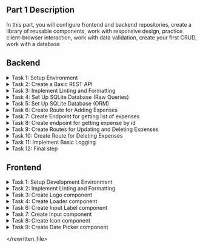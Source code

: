 ## Part 1 Description
In this part, you will configure frontend and backend repositories, create a library of reusable components, work with responsive design, practice client-browser interaction, work with data validation, create your first CRUD, work with a database

<!-- ## Starter Repositories
You can fork these repositories to get started. They contain basic tests. If you don't find a repository with the stack you need, create a repository yourself
  - [API](https://github.com/petproject-dev/expense-tracker-backend-part-1) - Express.js
  - [UI](https://github.com/petproject-dev/expense-tracker-frontend-part-1) - React -->

## Backend

<details>
  <summary>Task 1: Setup Environment</summary>

  ---

  **Description:**

  Prepare the development environment for the project. Create the necessary project structure, initialize the development configuration, and ensure basic tools are set up to streamline the workflow.

  **Acceptance Criteria:**

  - A development environment is initialized with appropriate configuration.
  - A basic project structure is created (e.g., with a folder for source files).
  - A script is available to start the project in development mode.
  - Upon running the project, it outputs "Hello, World!" to verify successful setup.

  **Technology-related requirements:**

  <details>
  <summary>NodeJS</summary>

  - Use `npm init` to initialize the project.
  - Set up TypeScript with `tsconfig.json` and enable strict mode (`strict: true`).
  - Install `ts-node-dev` for hot reloading.
  - Organize the project structure with a `src/` directory and an entry point like `src/index.ts`.
  - Add a dev script in package.json to run the project using ts-node-dev.
  </details>

  <details>
  <summary>AI Prompt (NodeJS)</summary>

  Perform Backend Task 1 from the README file `expense-tracker/part-1/README.md`:
  - Work in the `<project-name>` folder
  - Create all necessary files and folders yourself
  - Use this structure:
    ```
    src/
      app.ts
      index.ts
      config/
      db/
      expenses/
        dto/
        entity/
        expenses.controller.ts
        expenses.repository.ts
        expenses.service.ts
      helpers/
        Logger.ts
        Exception.ts
        dateUtils.ts
        middlewares/
          errorHandler.ts
          validator.ts
    prisma/
    tests/
    .editorconfig
    .prettierrc
    .prettierignore
    eslint.config.mjs
    jest.config.js
    ```
  - Install the minimum required dependencies (TypeScript, ts-node-dev, @types/node)
  - Enable strict mode in TypeScript
  - Set up outDir as `build` in tsconfig.json
  - Add scripts for start, dev, build, test, migrate, lint, lint:fix, format, prepare (husky) to `package.json`
  - Add `.gitignore` and exclude .env, build, node_modules, etc.
  - The file `src/index.ts` should import and run `start()` from `src/app.ts`, which should print "Server listening on port ..."
  - Do not skip any Acceptance Criteria from the README
  - After completion, provide a short report on what was done and what needs to be done manually (e.g., npm install)

  </details>

---

</details>

<details>
  <summary>Task 2: Create a Basic REST API</summary>

  ---

  **Description:**

  Set up a basic REST API with at least one route to verify the routing and response handling functionality.

  **Acceptance Criteria:**

  - A basic route `GET /ping` is implemented.
  - The route responds with a predefined message (e.g., `{"message":"pong"}`).
  - The application uses a configurable port.
  - A file for environment variables (`.env`) is created, and sensitive data is excluded from version control.

  **Technology-related requirements:**

  <details>
  <summary>NodeJS</summary>

  - Install and use express for routing.
  - Use `dotenv` to load environment variables and configure a port (e.g., `PORT=8080`).
  - Add `.env` to `.gitignore` and create a `.env.example` file with placeholder values.
  - Add `config/index.ts` file for configuring environment variables.
  - Set up `src/app.ts` to centralize middleware and routing.
  </details>

  <details>
  <summary>AI Prompt (NodeJS)</summary>

  Perform Backend Task 2 from the README file `expense-tracker/part-1/README.md`:
  - Work in the `<project-name>` folder
  - Use the structure from Task 1
  - Install and use `express` for routing
  - Use `dotenv` to load environment variables and configure a port (e.g., `PORT=8080`)
  - Implement a basic route `GET /api/ping` that responds with `{ "message": "pong" }` (route should be in `app.ts`)
  - The application must use a configurable port from environment variables (see `src/config/index.ts`)
  - Create a `.env` file for environment variables and add it to `.gitignore`
  - Create a `.env.example` file with placeholder values (PORT, DATABASE_URL)
  - Add a `config/index.ts` file for configuring environment variables
  - Set up `src/app.ts` to centralize middleware and routing
  - All routes should be connected in `app.ts`
  - Do not skip any Acceptance Criteria from the README
  - After completion, provide a short report on what was done and what needs to be done manually (e.g., npm install)

  </details>

  <br />

  **Materials:**

  - [REST](https://restfulapi.net/)
  - [Environment variable](https://en.wikipedia.org/wiki/Environment_variable)

---

</details>

<details>
  <summary>Task 3: Implement Linting and Formatting</summary>

  ---

  **Description:**

  Set up tools to enforce consistent code quality and style across the project.

  **Acceptance Criteria:**

  - Linting is set up using a linter.
  - Formatting is handled automatically using a formatter.
  - Pre-configured commands check and fix linting and formatting issues.
  - Editor configuration ensures consistent behavior across different IDEs.

  **Technology-related requirements:**

  <details>
  <summary>NodeJS</summary>

  - Install eslint with TypeScript support (`@typescript-eslint/parser` and `@typescript-eslint/eslint-plugin`).
  - Use `eslint-config-prettier` to integrate ESLint with Prettier.
  - Install prettier and create a .prettierrc file with formatting rules.
  - Add scripts into the `package.json`:
    - `build` – build the project
    - `lint` – check the project using eslint rules
    - `lint:fix` – check the project using eslint rules and fix errors
    - `format` – formatting project using prettier rules
    - `start` – start the project in production mode
  - Use `husky` and `lint-staged` to enforce linting/formatting on `pre-commit`.
  </details>

  <details>
  <summary>AI Prompt (NodeJS)</summary>

  Perform Backend Task 3 from the README file `expense-tracker/part-1/README.md`:
  - Work in the `<project-name>` folder
  - Use the structure from Task 1
  - Install and configure ESLint with TypeScript support (`@typescript-eslint/parser`, `@typescript-eslint/eslint-plugin`, `eslint-config-prettier`, `eslint-plugin-prettier`)
  - Create `eslint.config.mjs` for ESLint configuration
  - Install and configure Prettier, and integrate it with ESLint
  - Create a `.prettierrc` file with formatting rules and a `.prettierignore` file
  - Add scripts to `package.json`:
    - `build` – build the project
    - `lint` – check the project using eslint rules
    - `lint:fix` – check the project using eslint rules and fix errors
    - `format` – format the project using prettier rules
    - `start` – start the project in production mode
  - Set up `husky` and `lint-staged` to enforce linting/formatting on pre-commit
  - Add `.editorconfig` for consistent editor settings
  - Do not skip any Acceptance Criteria from the README
  - After completion, provide a short report on what was done and what needs to be done manually (e.g., npm install)

  </details>

  ---

</details>

<details>
  <summary>Task 4: Set Up SQLite Database (Raw Queries)</summary>

  ---

  **Description:**

  Initialize and configure a SQLite database for storing project data. Set up a basic schema and implement raw queries to interact with the database.

  This step is added for educational purposes so that you understand what is hidden under the hood of an ORM. The following tasks will remove most of the code.

  **Acceptance Criteria:**

  - SQLite driver is installed.
  - A database connection is established, and an initial schema is created.
  - The schema includes a table for expenses.
    - id (integer, primary key)
    - name (text)
    - amount (real)
    - currency (text)
    - category (text)
    - date (datetime)
  - Basic endpoints allow adding and retrieving expense records.

  **Technology-related requirements:**

  <details>
  <summary>NodeJS</summary>

  - Use the `better-sqlite3` package for efficient SQLite interaction.
  - Initialize the database in `src/db/db.service.ts` and ensure connection errors are handled.
  - Implement raw queries for inserting and selecting records in the `src/app.ts` file.
  </details>

  <details>
  <summary>AI Prompt (NodeJS)</summary>

  Perform Backend Task 4 from the README file `expense-tracker/part-1/README.md`:
  - Work in the `<project-name>` folder
  - Use the structure from Task 1
  - Install the `better-sqlite3` package for efficient SQLite interaction
  - Initialize the database in `src/db/db.service.ts` and handle connection errors
  - Create an initial schema with a table for expenses (id, name, amount, currency, category, date)
  - Implement raw queries for inserting and selecting records in `expenses.repository.ts` and use them in `expenses.service.ts`
  - Expose endpoints for adding and retrieving expense records via `expenses.controller.ts` and connect them in `app.ts`
  - Use `.env` and `.env.example` for configuration
  - Do not skip any Acceptance Criteria from the README
  - After completion, provide a short report on what was done and what needs to be done manually (e.g., npm install)

  </details>

  ---

</details>

<details>
  <summary>Task 5: Set Up SQLite Database (ORM)</summary>

  ---

  **Description:**

  Set up an ORM for database interaction to simplify schema management and querying.

  **Acceptance Criteria:**

  - The ORM is installed and configured.
  - A schema is defined, and migrations are used to update the database.
  - Basic database operations use the ORM.

  **Technology-related requirements:**

  <details>
  <summary>NodeJS</summary>

  - Use prisma for ORM and schema management.
  - Initialize Prisma with `npx prisma init` and configure the database URL in `.env`.
  - Define the expenses model in `prisma/schema.prisma`.
  - Use npx prisma migrate dev to apply schema changes.
  - Generate the Prisma client and use it in the exist endpoints.
  </details>

  <details>
  <summary>AI Prompt (NodeJS)</summary>

  Perform Backend Task 5 from the README file `expense-tracker/part-1/README.md`:
  - Work in the `<project-name>` folder
  - Use the structure from Task 1
  - Install and configure Prisma as ORM
  - Initialize Prisma with `npx prisma init` and configure the database URL in `.env` and `.env.example`
  - Define the expenses model in `prisma/schema.prisma` as in the example project
  - Use `npx prisma migrate dev` to apply schema changes
  - Generate the Prisma client and use it in `expenses.repository.ts` and `expenses.service.ts`
  - Expose endpoints via `expenses.controller.ts` and connect them in `app.ts`
  - Do not skip any Acceptance Criteria from the README
  - After completion, provide a short report on what was done and what needs to be done manually (e.g., npm install, prisma migrate)

  </details>

  ---

</details>

<details>
  <summary>Task 6: Create Route for Adding Expenses</summary>

  ---

  **Description:**

  Set up routes for basic Create operation on the expenses table.

  **Acceptance Criteria:**

  - Route for adding expenses are implemented:
    - `POST /api/expenses` Creates new expense record.
  - Data is validated to ensure correctness before saving to the database.
  - A modular structure is established for `controllers`, `services`, `repositories`, and `entities`.
  - Middleware for error handling and validation is implemented.
  - The application structure matches the defined project layout.
  - Processing 404 status code defined.

  **Technology-related requirements:**

  <details>
  <summary>NodeJS</summary>

  - Use express to define routes and middleware.
  - Place the business logic for expenses in `expenses.service.ts`.
  - Implement database interaction methods in `expenses.repository.ts`.
  - Use a DTO (Data Transfer Object) in `expenses/dto` to define the shape of - request payloads.
  - Create an `expenses.entity.ts` file to define the database model or schema.
  - Use middleware (`helpers/middlewares/validator.ts`) to validate incoming - requests.
  - Implement centralized error handling in `helpers/middlewares/errorHandler.ts`
  - Code structure is following:
```
    │   app.ts
    │   index.ts
    ├───config
    │       index.ts
    ├───db
    │       db.service.ts
    ├───expenses
    │   │   expenses.controller.ts
    │   │   expenses.repository.ts
    │   │   expenses.service.ts
    │   ├───dto
    │   │       create-expense.dto.ts
    │   └───entity
    │           expense.entity.ts
    └───helpers
        │   Exception.ts
        └───middlewares
                errorHandler.ts
                validator.ts
```
  </details>

  <details>
  <summary>AI Prompt (NodeJS)</summary>

  Perform Backend Task 6 from the README file `expense-tracker/part-1/README.md`:
  - Work in the `<project-name>` folder
  - Use the structure from Task 1
  - Use Express to define routes and middleware
  - Implement the business logic for expenses in `expenses.service.ts`
  - Implement database interaction methods in `expenses.repository.ts`
  - Use DTOs in `expenses/dto` to define the shape of request payloads
  - Create an `expenses.entity.ts` file to define the database model or schema
  - Use middleware (`helpers/middlewares/validator.ts`) to validate incoming requests
  - Implement centralized error handling in `helpers/middlewares/errorHandler.ts`
  - Ensure the application structure matches the defined project layout
  - Implement a route `POST /api/expenses` to create a new expense record, and connect all routes through `expenses.controller.ts` in `app.ts`
  - Handle 404 status code in `app.ts`
  - Use winston for logging in `helpers/Logger.ts`
  - Add at least one Jest test in `tests/`
  - Do not skip any Acceptance Criteria from the README
  - After completion, provide a short report on what was done and what needs to be done manually

  </details>

  ---

</details>

<details>
  <summary>Task 7: Create Endpoint for getting list of expenses</summary>

  ---

  **Description:**

  Set up route for retrieving expenses from the database. Include operations for fetching all expenses (with optional pagination and filtering).

  **Acceptance Criteria:**

  - Route for retrieving expenses are implemented:
    - `GET /api/expenses` Fetches and returns all expenses with optional query parameters:
      - Pagination: `limit` and `offset`.
      - Filtering: `fromDate` and `toDate` based on the date field.
  - Response include appropriate HTTP status codes and data.
  - Modular structure follows the established pattern.

  **Technology-related requirements:**

  <details>
  <summary>NodeJS</summary>

  - Prepare all the necessary data in the `expenses.controller.ts`.
  - Implement business logic for fetching expenses in `expenses.service.ts`.
  - Handle database queries in `expenses.repository.ts`.
  </details>

  <details>
  <summary>AI Prompt (NodeJS)</summary>

  Perform Backend Task 7 from the README file `expense-tracker/part-1/README.md`:
  - Work in the `<project-name>` folder
  - Use the structure from Task 1
  - Implement a route `GET /api/expenses` in `expenses.controller.ts` to fetch and return all expenses with optional query parameters:
    - Pagination: `limit` and `offset`
    - Filtering: `fromDate` and `toDate` based on the date field
  - Prepare all the necessary data in `expenses.controller.ts`
  - Implement business logic for fetching expenses in `expenses.service.ts`
  - Handle database queries in `expenses.repository.ts`
  - Ensure the response includes appropriate HTTP status codes and data
  - Follow the established modular structure
  - Connect the route in `app.ts`
  - Add at least one Jest test in `tests/`
  - Do not skip any Acceptance Criteria from the README
  - After completion, provide a short report on what was done and what needs to be done manually

  </details>

  **Materials:**

  - [A guide to REST API pagination](https://www.merge.dev/blog/rest-api-pagination)

---

</details>

<details>
  <summary>Task 8: Create endpoint for getting expense by id</summary>

  ---

  **Description:**

  Set up route for retrieving expense from the database. Include operation for fetching a specific expense by ID.

  **Acceptance Criteria:**

  - Routes for retrieving expenses are implemented:
    - `GET /api/expenses/:id` Fetches a specific expense by its ID.
  - Responses include appropriate HTTP status codes and data.
  - Modular structure follows the established pattern.

  **Technology-related requirements:**

  <details>
  <summary>NodeJS</summary>

  - Prepare all the necessary data in the `expenses.controller.ts`.
  - Implement business logic for fetching expenses in `expenses.service.ts`.
  - Handle database queries in `expenses.repository.ts`.
  </details>

  <details>
  <summary>AI Prompt (NodeJS)</summary>

  Perform Backend Task 8 from the README file `expense-tracker/part-1/README.md`:
  - Work in the `<project-name>` folder
  - Use the structure from Task 1
  - Implement a route `GET /api/expenses/:id` in `expenses.controller.ts` to fetch a specific expense by its ID
  - Prepare all the necessary data in `expenses.controller.ts`
  - Implement business logic for fetching expenses in `expenses.service.ts`
  - Handle database queries in `expenses.repository.ts`
  - Ensure the response includes appropriate HTTP status codes and data
  - Follow the established modular structure
  - Connect the route in `app.ts`
  - Add at least one Jest test in `tests/`
  - Do not skip any Acceptance Criteria from the README
  - After completion, provide a short report on what was done and what needs to be done manually

  </details>

  ---

</details>

<details>
  <summary>Task 9: Create Routes for Updating and Deleting Expenses</summary>

  ---

  **Description:**

  Set up route for updating expense records in the database. Ensure that only specified fields are updated during PATCH operations.

  **Acceptance Criteria:**

  - Route for updating expense are implemented:
      - `PATCH /api/expenses/:id` Updates specific fields of an expense.
  - Data is validated to ensure correctness before processing requests.
  - Responses include appropriate HTTP status codes and data.

  **Technology-related requirements:**

  <details>
  <summary>NodeJS</summary>

  - Prepare all the necessary data in the `expenses.controller.ts`.
  - Implement business logic for fetching expenses in `expenses.service.ts`.
  - Handle database queries in `expenses.repository.ts`.
  - Use DTOs in `expenses/dto` to validate request payloads and parameters.
  - Use middleware (`helpers/middlewares/validator.ts`) for data validation.
  </details>

  <details>
  <summary>AI Prompt (NodeJS)</summary>

  Perform Backend Task 9 from the README file `expense-tracker/part-1/README.md`:
  - Work in the `<project-name>` folder
  - Use the structure from Task 1
  - Implement a route `PATCH /api/expenses/:id` in `expenses.controller.ts` to update specific fields of an expense
  - Validate data before processing requests using DTOs in `expenses/dto` and middleware (`helpers/middlewares/validator.ts`)
  - Prepare all the necessary data in `expenses.controller.ts`
  - Implement business logic for updating expenses in `expenses.service.ts`
  - Handle database queries in `expenses.repository.ts`
  - Ensure the response includes appropriate HTTP status codes and data
  - Connect the route in `app.ts`
  - Add at least one Jest test in `tests/`
  - Do not skip any Acceptance Criteria from the README
  - After completion, provide a short report on what was done and what needs to be done manually

  </details>

  ---

</details>

<details>
  <summary>Task 10: Create Route for Deleting Expenses</summary>

  ---

  **Description:**

  Set up route for deleting expense records in the database

  **Acceptance Criteria:**

  - Route for deleting expenses are implemented:
      - `DELETE /api/expenses/:id` Deletes an expense by its ID.
  - Response include appropriate HTTP status code.

  **Technology-related requirements:**

  <details>
  <summary>NodeJS</summary>

  - Prepare all the necessary data in the `expenses.controller.ts`.
  - Implement business logic for fetching expenses in `expenses.service.ts`.
  - Handle database queries in `expenses.repository.ts`.
  </details>

  <details>
  <summary>AI Prompt (NodeJS)</summary>

  Perform Backend Task 10 from the README file `expense-tracker/part-1/README.md`:
  - Work in the `<project-name>` folder
  - Use the structure from Task 1
  - Implement a route `DELETE /api/expenses/:id` in `expenses.controller.ts` to delete an expense by its ID
  - Prepare all the necessary data in `expenses.controller.ts`
  - Implement business logic for deleting expenses in `expenses.service.ts`
  - Handle database queries in `expenses.repository.ts`
  - Ensure the response includes appropriate HTTP status code
  - Do not skip any Acceptance Criteria from the README
  - After completion, provide a short report on what was done and what needs to be done manually

  </details>

  ---

</details>

<details>
  <summary>Task 11: Implement Basic Logging</summary>

  ---

  **Description:**

  Add logging functionality to track significant events (e.g., expense creation, updates, and errors). Ensure logs are accessible in both development and production environments.

  **Acceptance Criteria:**

  - Logs are added for key actions:
    - Successful expense creation, updates, and deletions.
    - Errors during request handling.
  - Logs are displayed in the console during development.
  - Logs are written to a file in production.

  **Technology-related requirements:**

  <details>
  <summary>NodeJS</summary>

  - Use a logging library like winston or pino.
  - Place logging configuration in helpers/Logger.ts.
  - Code structure is following:
```
  │   app.ts
  │   index.ts
  ├───config
  │       index.ts
  ├───db
  │       db.service.ts
  ├───expenses
  │   │   expenses.controller.ts
  │   │   expenses.repository.ts
  │   │   expenses.service.ts
  │   ├───dto
  │   │       create-expense.dto.ts
  │   │       update-expense.dto.ts
  │   └───entity
  │           expense.entity.ts
  └───helpers
      |    dateUtils.ts
      │   Exception.ts
      │   Logger.ts
      └───middlewares
              errorHandler.ts
              validator.ts
```
  </details>

  <br />

  **Materials:**

  - [REST API Logging](https://romanglushach.medium.com/java-rest-api-logging-best-practices-and-guidelines-bf5982ee4180)

  <details>
  <summary>AI Prompt (NodeJS)</summary>

  Perform Backend Task 11 from the README file `expense-tracker/part-1/README.md`:
  - Work in the `<project-name>` folder
  - Use the structure from Task 1
  - Use a logging library like `winston` in `helpers/Logger.ts`
  - Place error classes in `helpers/Exception.ts`
  - Add logs for key actions:
    - Successful expense creation, updates, and deletions
    - Errors during request handling
  - Logs should be displayed in the console during development and written to a file in production
  - Ensure the code structure matches the provided example
  - Add at least one Jest test in `tests/`
  - Do not skip any Acceptance Criteria from the README
  - After completion, provide a short report on what was done and what needs to be done manually

  </details>

  ---

</details>

<details>
  <summary>Task 12: Final step</summary>

  ---

  <details>
  <summary>AI Prompt (NodeJS)</summary>

  Perform Backend Task 12 from the README file `expense-tracker/part-1/README.md`:
  - Open a pull request for the `master` branch and send the solution to the code review
  - Ensure that all previous tasks are completed and at least one Jest test exists in `tests/`
  - After completion, provide a short report on what was done

  </details>

  ---

</details>

## Frontend

<details>
  <summary>Task 1: Setup Development Environment</summary>

  ---

  **Description:**

  Prepare the development environment for the project. Initialize the necessary configurations for a smooth development process, including TypeScript setup and project structure organization.

  **Acceptance Criteria:**

  - A development environment is initialized with appropriate configuration.
  - TypeScript is installed and properly configured (`tsconfig.json` is set up).
  - Project structure is organized (e.g., `src/` for source files).
  - Running a development command starts the project in dev mode.
  - Configure TypeScript paths for cleaner imports.

  **Technology-related requirements:**

  <details>
  <summary>React</summary>

  - Use [Vite](https://vite.dev/guide/) for initialization.
  </details>

  <details>
  <summary>AI Prompt (React)</summary>

  Perform Frontend Task 1 from the README file `expense-tracker/part-1/README.md`:
  - Work in the `<project-name>` folder
  - Initialize the project using Vite with React and TypeScript template
  - Set up the following structure:
    ```
    src/
      components/
      pages/
      hooks/
      utils/
      assets/
      App.tsx
      main.tsx
    public/
    .editorconfig
    .prettierrc
    .prettierignore
    eslint.config.mjs
    stylelint.config.js
    tsconfig.json
    ```
  - Install and configure TypeScript, set up `tsconfig.json` with strict mode and path aliases for cleaner imports
  - Add scripts to `package.json` for dev, build, preview, lint, lint:fix, stylelint, stylelint:fix, format
  - Add `.gitignore` and exclude node_modules, dist, .env, etc.
  - Ensure the project runs in development mode with a single command
  - After completion, provide a short report on what was done and what needs to be done manually (e.g., npm install)

  </details>

  ---

</details>

<details>
  <summary>Task 2: Implement Linting and Formatting</summary>

---

  **Description:**

  Set up linting and formatting to maintain consistent code quality across the project. Configure ESLint, Prettier, and Stylelint, along with EditorConfig to ensure consistency.

  **Acceptance Criteria:**

  - ESLint is installed and configured.
  - Prettier is installed and integrated with ESLint.
  - Stylelint is installed for CSS linting.
  - EditorConfig is set up with rules for indentation, line endings, etc.
  - Scripts added:
      - `lint` - Checks the project for linting issues.
      - `lint:fix` - Fixes linting issues.
      - `stylelint` - Checks the project for css linting issues.
      - `stylelint:fix` - Fixes css linting issues.
      - `format` - Formats code based on Prettier rules.

  **Technology-related requirements:**

  <details>
  <summary>React</summary>

  - Use plugins such as `eslint-plugin-react` for React-specific linting.
  - Configure `stylelint-config-standard` for CSS linting.

  </details>

  <br/>

  **Materials:**

  <details>
  <summary>React</summary>

  - [Supercharge Your React Development with Vite, ESLint, and Prettier in VSCode](https://dev.to/topeogunleye/building-a-modern-react-app-with-vite-eslint-and-prettier-in-vscode-13fj)
  - [Using ESLint + Husky + Lint-staged](https://medium.com/@bkn020612/using-eslint-husky-lint-staged-6d6609b02fc2)

  </details>

---

  <details>
  <summary>AI Prompt (React)</summary>

  Perform Frontend Task 2 from the README file `expense-tracker/part-1/README.md`:
  - Work in the `<project-name>` folder
  - Use the structure from Task 1
  - Install and configure ESLint with TypeScript and React support (`@typescript-eslint/parser`, `@typescript-eslint/eslint-plugin`, `eslint-plugin-react`, `eslint-config-prettier`, `eslint-plugin-prettier`)
  - Install and configure Prettier, integrate it with ESLint
  - Install and configure Stylelint with `stylelint-config-standard` for CSS linting
  - Create `.prettierrc`, `.prettierignore`, `.editorconfig`, `eslint.config.mjs`, and `stylelint.config.js`
  - Add scripts to `package.json`:
    - `lint` – check the project using eslint rules
    - `lint:fix` – fix eslint errors
    - `stylelint` – check CSS linting
    - `stylelint:fix` – fix CSS linting errors
    - `format` – format code using Prettier
  - Set up Husky and lint-staged to enforce linting/formatting on pre-commit
  - Do not skip any Acceptance Criteria from the README
  - After completion, provide a short report on what was done and what needs to be done manually

  </details>

---

</details>

<details>
  <summary>Task 3: Create Logo component</summary>

---

  **Description:**
  Develop foundational reusable component that can be utilized across the application.

  **Acceptance Criteria:**
  - [Design Link](https://www.figma.com/design/rLNUulPqnl0jhhnXeGDxEb/Expense-tracker?node-id=2-19420&m=dev&t=GKFeiEqjFghP7rf5-4)

  **Technology-related requirements:**
  <details>
  <summary>React</summary>

  ```jsx
  <Logo />
  ```
  </details>

  <br />

  **Materials:**

  - [HTML Semantic Elements](https://www.w3schools.com/html/html5_semantic_elements.asp)

  <details>
  <summary>React</summary>

  - [Your First Component](https://react.dev/learn/your-first-component)
  - [Building Reusable UI Components](https://medium.com/cstech/building-reusable-ui-components-with-react-best-practices-and-patterns-24b6fe921347)
  </details>
---

  <details>
  <summary>AI Prompt (React)</summary>

  Perform Frontend Task 3 from the README file `expense-tracker/part-1/README.md`:
  - Work in the `<project-name>` folder
  - Create a reusable `Logo` component in `src/components/Logo/Logo.tsx`
  - Follow best practices for component structure: include `Logo.module.css` (or .scss), `index.ts`, and a Storybook story if Storybook is used
  - The component should be accessible, semantic, and match the Figma design
  - Export the component from `src/components/Logo/index.ts`
  - Add a test file (e.g., `Logo.test.tsx`) for basic rendering
  - Document usage with a JSDoc comment and/or Storybook
  - After completion, provide a short report on what was done and what needs to be done manually

  </details>

---

</details>

<details>
  <summary>Task 4: Create Loader component</summary>

---

  **Description:**
  Develop foundational reusable component that can be utilized across the application.

  **Acceptance Criteria:**
  - [Design Link](https://www.figma.com/design/rLNUulPqnl0jhhnXeGDxEb/Expense-tracker?node-id=1-3471&m=dev&t=AyMjf1BcxpIwHBXC-4)

  **Technology-related requirements:**
  <details>
  <summary>React</summary>

  ```jsx
  <Loader />
  ```  </details>

  <br />

  **Materials:**

  - [HTML Semantic Elements](https://www.w3schools.com/html/html5_semantic_elements.asp)

  <details>
  <summary>React</summary>

  - [Your First Component](https://react.dev/learn/your-first-component)
  - [Building Reusable UI Components](https://medium.com/cstech/building-reusable-ui-components-with-react-best-practices-and-patterns-24b6fe921347)
  </details>
---

  <details>
  <summary>AI Prompt (React)</summary>

  Perform Frontend Task 4 from the README file `expense-tracker/part-1/README.md`:
  - Work in the `<project-name>` folder
  - Create a reusable `Loader` component in `src/components/Loader/Loader.tsx`
  - Follow best practices for structure: include styles, `index.ts`, and a Storybook story if Storybook is used
  - The component should be accessible, semantic, and match the Figma design
  - Export the component from `src/components/Loader/index.ts`
  - Add a test file for basic rendering
  - Document usage with a JSDoc comment and/or Storybook
  - After completion, provide a short report on what was done and what needs to be done manually

  </details>

---

</details>

<details>
  <summary>Task 5: Create Button component</summary>

  ---

  **Description:**
  Develop foundational reusable component that can be utilized across the application. A standard button with support for different states(e.g., disabled, active).

  **Acceptance Criteria:**
  - [Design Link](https://www.figma.com/design/rLNUulPqnl0jhhnXeGDxEb/Expense-tracker?node-id=2-19193&m=dev&t=GKFeiEqjFghP7rf5-4)

  **Technology-related requirements:**
  <details>
  <summary>React</summary>

  ```jsx
  <Button disabled onClick={handleClick}>Click me</Button>
  ```
  </details>

  <br />

  **Materials:**

  - [HTML Semantic Elements](https://www.w3schools.com/html/html5_semantic_elements.asp)

  <details>
  <summary>React</summary>

  - [Your First Component](https://react.dev/learn/your-first-component)
  - [Building Reusable UI Components](https://medium.com/cstech/building-reusable-ui-components-with-react-best-practices-and-patterns-24b6fe921347)
  </details>

  ---

  <details>
  <summary>AI Prompt (React)</summary>

  Perform Frontend Task 5 from the README file `expense-tracker/part-1/README.md`:
  - Work in the `<project-name>` folder
  - Create a reusable `Button` component in `src/components/Button/Button.tsx`
  - Support props for `disabled`, `onClick`, and children, and any other relevant states (active, loading, etc.)
  - Follow best practices for structure: include styles, `index.ts`, and a Storybook story if Storybook is used
  - Ensure accessibility (e.g., correct ARIA attributes)
  - Export the component from `src/components/Button/index.ts`
  - Add a test file for basic rendering and interaction
  - Document usage with a JSDoc comment and/or Storybook
  - After completion, provide a short report on what was done and what needs to be done manually

  </details>

  ---

</details>

<details>
  <summary>Task 6: Create Input Label component</summary>

  ---

  **Description:**
  Develop foundational reusable component that can be utilized across the application. The label appears above many of our components. This should be a stylized label html tag with all the standard label features.

  **Acceptance Criteria:**
  - [Design Link](https://www.figma.com/design/rLNUulPqnl0jhhnXeGDxEb/Expense-tracker?node-id=2-19389&m=dev&t=GTL1yhChXxd9Efzr-4)

  **Technology-related requirements:**
  <details>
  <summary>React</summary>

  - Example:

  ```jsx
  <>
    <InputLabel>Name</InputLabel>

    <InputLabel htmlFor="name1">Name</InputLabel>
  </>
  ```
  </details>

  <br />

  **Materials:**

  - [HTML Semantic Elements](https://www.w3schools.com/html/html5_semantic_elements.asp)

  <details>
  <summary>React</summary>

  - [Your First Component](https://react.dev/learn/your-first-component)
  - [Building Reusable UI Components](https://medium.com/cstech/building-reusable-ui-components-with-react-best-practices-and-patterns-24b6fe921347)
  </details>

  ---

  <details>
  <summary>AI Prompt (React)</summary>

  Perform Frontend Task 6 from the README file `expense-tracker/part-1/README.md`:
  - Work in the `<project-name>` folder
  - Create a reusable `InputLabel` component in `src/components/InputLabel/InputLabel.tsx`
  - Support standard label features, including `htmlFor` prop
  - Follow best practices for structure: include styles, `index.ts`, and a Storybook story if Storybook is used
  - Ensure accessibility and semantic HTML
  - Export the component from `src/components/InputLabel/index.ts`
  - Add a test file for basic rendering
  - Document usage with a JSDoc comment and/or Storybook
  - After completion, provide a short report on what was done and what needs to be done manually

  </details>

  ---

</details>

<details>
  <summary>Task 7: Create Input component</summary>

  ---

  **Description:**
  Develop foundational reusable component that can be utilized across the application. A text input field with validation and style support.

  **Acceptance Criteria:**
  - [Design Link](https://www.figma.com/design/rLNUulPqnl0jhhnXeGDxEb/Expense-tracker?node-id=2-19412&m=dev&t=ra9tjWdp5aVmkqRH-4)

  **Technology-related requirements:**
  <details>
  <summary>React</summary>

  ```jsx
  <>
    <Input />
    <Input helperText="Error message" />
    <Input
      type="text"
      placeholder="Enter name"
      defaultValue={name}
      error
      helperText="Error message"
      onChange={handleChange} />
  </>
  ```
  </details>

  <br />

  **Materials:**

  - [HTML Semantic Elements](https://www.w3schools.com/html/html5_semantic_elements.asp)

  <details>
  <summary>React</summary>

  - [Your First Component](https://react.dev/learn/your-first-component)
  - [Building Reusable UI Components](https://medium.com/cstech/building-reusable-ui-components-with-react-best-practices-and-patterns-24b6fe921347)
  </details>

  ---

  <details>
  <summary>AI Prompt (React)</summary>

  Perform Frontend Task 7 from the README file `expense-tracker/part-1/README.md`:
  - Work in the `<project-name>` folder
  - Create a reusable `Input` component in `src/components/Input/Input.tsx`
  - Support props for `type`, `placeholder`, `defaultValue`, `error`, `helperText`, `onChange`, etc.
  - Follow best practices for structure: include styles, `index.ts`, and a Storybook story if Storybook is used
  - Ensure accessibility and semantic HTML
  - Export the component from `src/components/Input/index.ts`
  - Add a test file for basic rendering and validation
  - Document usage with a JSDoc comment and/or Storybook
  - After completion, provide a short report on what was done and what needs to be done manually

  </details>

  ---

</details>

<details>
  <summary>Task 8: Create Icon component</summary>

  ---

  **Description:**
  Develop foundational reusable component that can be utilized across the application. A component for rendering SVG icons.

  **Acceptance Criteria:**
  - [Design Link](https://www.figma.com/design/rLNUulPqnl0jhhnXeGDxEb/Expense-tracker?node-id=7-5669&m=dev&t=ra9tjWdp5aVmkqRH-4)

  **Technology-related requirements:**
  <details>
  <summary>React</summary>

  - Create an `Icon` component for rendering SVG icons, with a name prop for specifying the icon and size for scaling.

  ```jsx
  <>
    <Icon iconName="plus" size={15} color="white" />
    <Icon iconName="plus" />
  </>
  ```
  </details>

  <br />

  **Materials:**

  - [HTML Semantic Elements](https://www.w3schools.com/html/html5_semantic_elements.asp)

  <details>
  <summary>React</summary>

  - [Your First Component](https://react.dev/learn/your-first-component)
  - [Building Reusable UI Components](https://medium.com/cstech/building-reusable-ui-components-with-react-best-practices-and-patterns-24b6fe921347)
  </details>

  ---

  <details>
  <summary>AI Prompt (React)</summary>

  Perform Frontend Task 8 from the README file `expense-tracker/part-1/README.md`:
  - Work in the `<project-name>` folder
  - Create a reusable `Icon` component in `src/components/Icon/Icon.tsx`
  - Support props for `iconName`, `size`, `color`, etc.
  - Use SVGs for icons, and organize them in `src/assets/icons/` or similar
  - Follow best practices for structure: include styles, `index.ts`, and a Storybook story if Storybook is used
  - Ensure accessibility (e.g., `aria-label`)
  - Export the component from `src/components/Icon/index.ts`
  - Add a test file for basic rendering
  - Document usage with a JSDoc comment and/or Storybook
  - After completion, provide a short report on what was done and what needs to be done manually

  </details>

  ---

</details>

<details>
  <summary>Task 9: Create Date Picker component</summary>

  ---

  **Description:**
  Develop foundational reusable component that can be utilized across the application. A component for selecting date. This component is complex and its styles does not necessarily match the design. You can use standard `<input type="date" />`

  **Acceptance Criteria:**
  - [Design Link](https://www.figma.com/design/rLNUulPqnl0jhhnXeGDxEb/Expense-tracker?node-id=71-5906&m=dev&t=AyMjf1BcxpIwHBXC-4)

  **Technology-related requirements:**
  <details>
  <summary>React</summary>

  - Implement a `DatePicker` component for selecting the date, with support for a value prop and onChange callback.
  ```jsx
  <DatePicker
    value={selectedDate}
    onChange={handleDateChange} />
  <DatePicker />
  ```
  </details>

  <details>
  <summary>AI Prompt (React)</summary>

  Perform Frontend Task 9 from the README file `expense-tracker/part-1/README.md`:
  - Work in the `<project-name>` folder
  - Create a reusable `DatePicker` component in `src/components/DatePicker/DatePicker.tsx`
  - Support props for `value`, `onChange`, and any other relevant props
  - Use a standard `<input type="date" />` for simplicity, but style it to match the design as much as possible
  - Follow best practices for structure: include styles, `index.ts`, and a Storybook story if Storybook is used
  - Ensure accessibility and semantic HTML
  - Export the component from `src/components/DatePicker/index.ts`
  - Add a test file for basic rendering and interaction
  - Document usage with a JSDoc comment and/or Storybook
  - After completion, provide a short report on what was done and what needs to be done manually

  </details>

  ---

</details>

</rewritten_file>